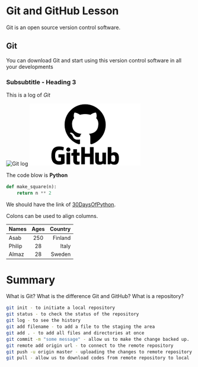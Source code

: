 # Git and GitHub Lesson

Git is an open source version control software.

## Git

You can download Git and start using this version control software in all your developments

### Subsubtitle - Heading 3

This is a log of *Git*

![Git log](./images/git.png)
![Git log](./images/github.png)

The code blow is **Python**

```py
def make_square(n):
    return n ** 2
```

We should have the link of [30DaysOfPython](https://github.com/Asabeneh/30-Days-Of-JavaScript).

Colons can be used to align columns.

| Names       | Ages          | Country  |
| ------------- |:-------------:| -----:|
| Asab     | 250 | Finland |
| Philip      | 28      | Italy   |
| Almaz | 28      |    Sweden |

# Summary


What is Git?
What is the difference Git and GitHub?
What is a repository?

```sh
git init - to initiate a local repository
git status - to check the status of the repository
git log - to see the history
git add filename - to add a file to the staging the area
git add . - to add all files and directories at once
git commit -m "some message" - allow us to make the change backed up.
git remote add origin url - to connect to the remote repository
git push -u origin master - uploading the changes to remote repository
git pull - allow us to download codes from remote repository to local
```
